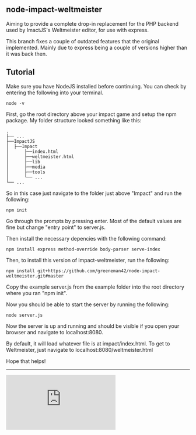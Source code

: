 node-impact-weltmeister
-----------------------

Aiming to provide a complete drop-in replacement for the PHP backend used by
ImactJS's Weltmeister editor, for use with express.

This branch fixes a couple of outdated features that the original implemented.  Mainly due to express being a couple of versions higher than it was back then.   

Tutorial
----------
Make sure you have NodeJS installed before continuing.  You can check by entering
the following into your terminal.

    node -v

First, go the root directory above your impact game and setup the npm package.  My folder structure looked something like this:

    .
    ├── ...
    ├──ImpactJS
    │  ├──Impact
    │      ├──index.html
    │      ├──weltmeister.html
    │      ├──lib
    │      ├──media
    │      ├──tools
    │      └── ...
    └── ...
    
So in this case just navigate to the folder just above "Impact" and run the following:

    npm init

Go through the prompts by pressing enter.  Most of the default values are fine but change
"entry point" to server.js.

Then install the necessary depencies with the following command:

    npm install express method-override body-parser serve-index

Then, to install this version of impact-weltmeister, run the following:
    
    npm install git+https://github.com/greeneman42/node-impact-weltmeister.git#master

Copy the example server.js from the example folder into the root directory where you ran
"npm init".

Now you should be able to start the server by running the following:

    node server.js

Now the server is up and running and should be visible if you open your browser and navigate to localhost:8080.

By default, it will load whatever file is at impact/index.html.  To get to Weltmeister,
just navigate to localhost:8080/weltmeister.html

Hope that helps!

---

[![Analytics](https://ga-beacon.appspot.com/UA-33247419-2/node-impact-weltmeister/README.md)](https://github.com/igrigorik/ga-beacon)
